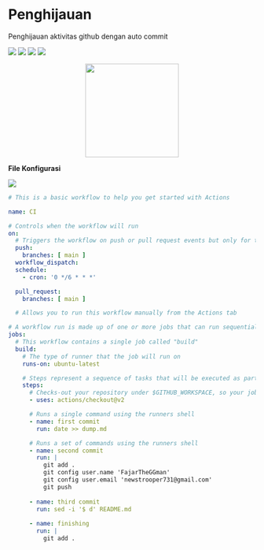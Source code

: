 # Penghijauan
<p>Penghijauan aktivitas github dengan auto commit</p>

![](https://img.shields.io/badge/github-actions-blue)
![](https://img.shields.io/badge/ci-cd-red) 
![](https://img.shields.io/badge/git-commit-lime)
![](https://img.shields.io/badge/author-FajarTheGGman-white)



<div align="center">
  <img src="https://i.ibb.co/ygMh8GG/2913483.png" width="190" />
</div>


<b>File Konfigurasi</b>

![](https://img.shields.io/badge/active_every-5:05_AM-lime)

```yml
# This is a basic workflow to help you get started with Actions

name: CI

# Controls when the workflow will run
on:
  # Triggers the workflow on push or pull request events but only for the main branch
  push:
    branches: [ main ]
  workflow_dispatch:
  schedule:
    - cron: '0 */6 * * *'

  pull_request:
    branches: [ main ]

  # Allows you to run this workflow manually from the Actions tab

# A workflow run is made up of one or more jobs that can run sequentially or in parallel
jobs:
  # This workflow contains a single job called "build"
  build:
    # The type of runner that the job will run on
    runs-on: ubuntu-latest

    # Steps represent a sequence of tasks that will be executed as part of the job
    steps:
      # Checks-out your repository under $GITHUB_WORKSPACE, so your job can access it
      - uses: actions/checkout@v2

      # Runs a single command using the runners shell
      - name: first commit
        run: date >> dump.md

      # Runs a set of commands using the runners shell
      - name: second commit
        run: |
          git add .
          git config user.name 'FajarTheGGman'
          git config user.email 'newstrooper731@gmail.com'
          git push 
          
      - name: third commit
        run: sed -i '$ d' README.md
        
      - name: finishing
        run: |
          git add .
